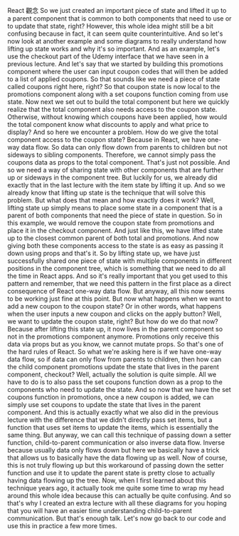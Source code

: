 React 觀念
So we just created
an important piece of state
and lifted it up to a parent component
that is common to both components
that need to use or to update that state, right?
However, this whole idea
might still be a bit confusing
because in fact, it can seem quite counterintuitive.
And so let's now look at another example
and some diagrams to really understand
how lifting up state works
and why it's so important.
And as an example,
let's use the checkout part
of the Udemy interface
that we have seen in a previous lecture.
And let's say that we started
by building this promotions component
where the user can input coupon codes
that will then be added
to a list of applied coupons.
So that sounds like we need
a piece of state called coupons right here, right?
So that coupon state is now local
to the promotions component
along with a set coupons function
coming from use state.
Now next we set out to build the total component
but here we quickly realize
that the total component
also needs access to the coupon state.
Otherwise, without knowing which coupons have been applied,
how would the total component know
what discounts to apply
and what price to display?
And so here we encounter a problem.
How do we give the total component access
to the coupon state?
Because in React, we have one-way data flow.
So data can only flow down
from parents to children
but not sideways to sibling components.
Therefore, we cannot simply pass
the coupons data as props
to the total component.
That's just not possible.
And so we need a way
of sharing state with other components
that are further up
or sideways in the component tree.
But luckily for us,
we already did exactly that
in the last lecture
with the item state by lifting it up.
And so we already know that lifting up state
is the technique that will solve this problem.
But what does that mean
and how exactly does it work?
Well, lifting state up simply means
to place some state in a component
that is a parent of both components
that need the piece of state in question.
So in this example,
we would remove the coupon state from promotions
and place it in the checkout component.
And just like this,
we have lifted state up
to the closest common parent
of both total and promotions.
And now giving both these components access
to the state is as easy
as passing it down using props and that's it.
So by lifting state up,
we have just successfully shared
one piece of state with multiple components
in different positions in the component tree,
which is something that we need to do
all the time in React apps.
And so it's really important
that you get used to this pattern and remember,
that we need this pattern in the first place
as a direct consequence of React one-way data flow.
But anyway, all this now seems to be working
just fine at this point.
But now what happens
when we want to add a new coupon
to the coupon state?
Or in other words,
what happens when the user inputs
a new coupon and clicks on the apply button?
Well, we want to update the coupon state, right?
But how do we do that now?
Because after lifting this state up,
it now lives in the parent component
so not in the promotions component anymore.
Promotions only receive this data via props
but as you know, we cannot mutate props.
So that's one of the hard rules of React.
So what we're asking here is
if we have one-way data flow,
so if data can only flow from parents to children,
then how can the child component promotions update
the state that lives in the parent component, checkout?
Well, actually the solution is quite simple.
All we have to do
is to also pass the set coupons function
down as a prop to the components
who need to update the state.
And so now that we have
the set coupons function in promotions,
once a new coupon is added,
we can simply use set coupons to update the state
that lives in the parent component.
And this is actually exactly
what we also did in the previous lecture
with the difference that
we didn't directly pass set items,
but a function that uses set items
to update the items,
which is essentially the same thing.
But anyway, we can call this technique
of passing down a setter function,
child-to-parent communication
or also inverse data flow.
Inverse because usually data only flows down
but here we basically have a trick
that allows us to basically
have the data flowing up as well.
Now of course, this is not truly flowing up
but this workaround of passing down the setter function
and use it to update the parent state
is pretty close to actually
having data flowing up the tree.
Now, when I first learned
about this technique years ago,
it actually took me quite some time
to wrap my head around this whole idea
because this can actually be quite confusing.
And so that's why I created an extra lecture
with all these diagrams for you
hoping that you will have an easier time
understanding child-to-parent communication.
But that's enough talk.
Let's now go back to our code
and use this in practice a few more times.